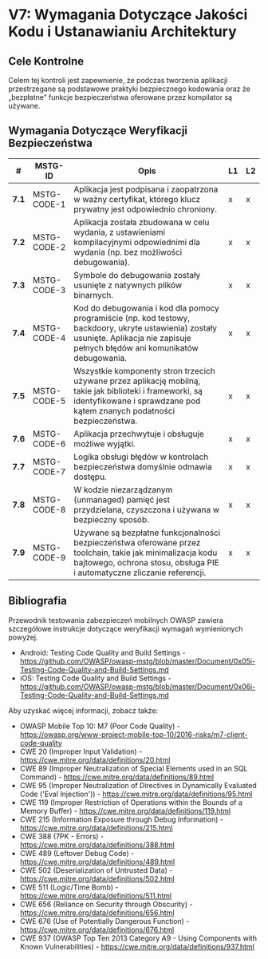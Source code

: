 # V7: Wymagania Dotyczące Jakości Kodu i Ustanawianiu Architektury

## Cele Kontrolne

Celem tej kontroli jest zapewnienie, że podczas tworzenia aplikacji przestrzegane są podstawowe praktyki bezpiecznego kodowania  oraz że „bezpłatne” funkcje bezpieczeństwa oferowane przez kompilator są używane.

## Wymagania Dotyczące Weryfikacji Bezpieczeństwa

| # | MSTG-ID | Opis | L1 | L2 |
| -- | ---------- | ---------------------- | - | - |
| **7.1** | MSTG-CODE-1 |Aplikacja jest podpisana i zaopatrzona w ważny certyfikat, którego klucz prywatny jest odpowiednio chroniony.| x | x |
| **7.2** | MSTG-CODE-2 | Aplikacja została zbudowana w celu wydania, z ustawieniami kompilacyjnymi odpowiednimi dla  wydania (np. bez możliwości debugowania). | x | x |
| **7.3** | MSTG-CODE-3 | Symbole do debugowania zostały usunięte z natywnych plików binarnych. | x | x |
| **7.4** | MSTG-CODE-4 | Kod do debugowania i kod dla pomocy programiście (np. kod testowy, backdoory, ukryte ustawienia) zostały usunięte. Aplikacja nie zapisuje pełnych błędów ani komunikatów debugowania. | x | x |
| **7.5** | MSTG-CODE-5 | Wszystkie komponenty stron trzecich używane przez aplikację mobilną, takie jak biblioteki i frameworki, są identyfikowane i sprawdzane pod kątem znanych podatności bezpieczeństwa. | x | x |
| **7.6** | MSTG-CODE-6 | Aplikacja przechwytuje i obsługuje możliwe wyjątki.| x | x |
| **7.7** | MSTG-CODE-7 | Logika obsługi błędów w kontrolach bezpieczeństwa domyślnie odmawia dostępu. | x | x |
| **7.8** | MSTG-CODE-8 | W kodzie niezarządzanym (unmanaged) pamięć jest przydzielana, czyszczona i używana w bezpieczny sposób.  | x | x |
| **7.9** | MSTG-CODE-9 | Używane są bezpłatne funkcjonalności bezpieczeństwa oferowane przez toolchain, takie jak minimalizacja kodu bajtowego, ochrona stosu, obsługa PIE i automatyczne zliczanie referencji. | x | x |

## Bibliografia

Przewodnik testowania zabezpieczeń mobilnych OWASP zawiera szczegółowe instrukcje dotyczące weryfikacji wymagań wymienionych powyżej.

- Android: Testing Code Quality and Build Settings - <https://github.com/OWASP/owasp-mstg/blob/master/Document/0x05i-Testing-Code-Quality-and-Build-Settings.md>
- iOS: Testing Code Quality and Build Settings - <https://github.com/OWASP/owasp-mstg/blob/master/Document/0x06i-Testing-Code-Quality-and-Build-Settings.md>

Aby uzyskać więcej informacji, zobacz także:

- OWASP Mobile Top 10: M7 (Poor Code Quality) - <https://owasp.org/www-project-mobile-top-10/2016-risks/m7-client-code-quality>
- CWE 20 (Improper Input Validation) - <https://cwe.mitre.org/data/definitions/20.html>
- CWE 89 (Improper Neutralization of Special Elements used in an SQL Command) - <https://cwe.mitre.org/data/definitions/89.html>
- CWE 95 (Improper Neutralization of Directives in Dynamically Evaluated Code ('Eval Injection')) - <https://cwe.mitre.org/data/definitions/95.html>
- CWE 119 (Improper Restriction of Operations within the Bounds of a Memory Buffer) - <https://cwe.mitre.org/data/definitions/119.html>
- CWE 215 (Information Exposure through Debug Information) - <https://cwe.mitre.org/data/definitions/215.html>
- CWE 388 (7PK - Errors) - <https://cwe.mitre.org/data/definitions/388.html>
- CWE 489 (Leftover Debug Code) - <https://cwe.mitre.org/data/definitions/489.html>
- CWE 502 (Deserialization of Untrusted Data) - <https://cwe.mitre.org/data/definitions/502.html>
- CWE 511 (Logic/Time Bomb) - <https://cwe.mitre.org/data/definitions/511.html>
- CWE 656 (Reliance on Security through Obscurity) - <https://cwe.mitre.org/data/definitions/656.html>
- CWE 676 (Use of Potentially Dangerous Function)  - <https://cwe.mitre.org/data/definitions/676.html>
- CWE 937 (OWASP Top Ten 2013 Category A9 - Using Components with Known Vulnerabilities) - <https://cwe.mitre.org/data/definitions/937.html>

